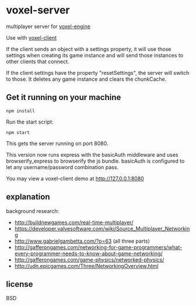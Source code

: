 # voxel-server

multiplayer server for [voxel-engine](http://github.com/maxogden/voxel-engine)

Use with [voxel-client](https://github.com/maxogden/voxel-client)

If the client sends an object with a settings property, it will use those settings when creating its game instance and will send those instances to other clients that connect.

If the client settings have the property "resetSettings", the server will switch to those. It deletes any game instance and clears the chunkCache.

## Get it running on your machine

```
npm install
```

Run the start script:

```
npm start
```

This gets the server running on port 8080.

This version now runs express with the basicAuth middleware and uses browserify_express to browserify the js bundle.
basicAuth is configured to let any username/password combination pass.

You may view a voxel-client demo at http://127.0.0.1:8080

## explanation

background research:

- http://buildnewgames.com/real-time-multiplayer/
- https://developer.valvesoftware.com/wiki/Source_Multiplayer_Networking
- http://www.gabrielgambetta.com/?p=63 (all three parts)
- http://gafferongames.com/networking-for-game-programmers/what-every-programmer-needs-to-know-about-game-networking/
- http://gafferongames.com/game-physics/networked-physics/
- http://udn.epicgames.com/Three/NetworkingOverview.html

## license

BSD
